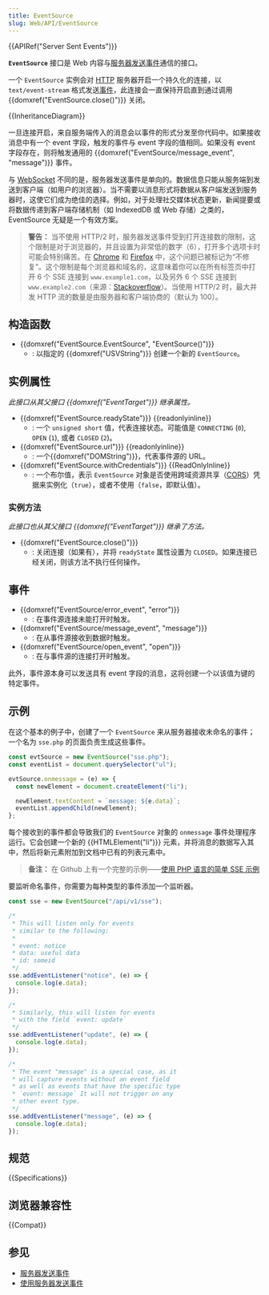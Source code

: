 ```yaml
---
title: EventSource
slug: Web/API/EventSource
---
```


{{APIRef("Server Sent Events")}}

**`EventSource`** 接口是 Web 内容与[服务器发送事件](/zh-CN/docs/Web/API/Server-sent_events)通信的接口。

一个 `EventSource` 实例会对 [HTTP](/zh-CN/docs/Web/HTTP) 服务器开启一个持久化的连接，以 `text/event-stream` 格式发送[事件](/zh-CN/docs/Learn/JavaScript/Building_blocks/Events)，此连接会一直保持开启直到通过调用 {{domxref("EventSource.close()")}} 关闭。

{{InheritanceDiagram}}

一旦连接开启，来自服务端传入的消息会以事件的形式分发至你代码中。如果接收消息中有一个 event 字段，触发的事件与 event 字段的值相同。如果没有 event 字段存在，则将触发通用的 {{domxref("EventSource/message_event", "message")}} 事件。

与 [WebSocket](/zh-CN/docs/Web/API/WebSockets_API) 不同的是，服务器发送事件是单向的。数据信息只能从服务端到发送到客户端（如用户的浏览器）。当不需要以消息形式将数据从客户端发送到服务器时，这使它们成为绝佳的选择。例如，对于处理社交媒体状态更新，新闻提要或将数据传递到客户端存储机制（如 IndexedDB 或 Web 存储）之类的，EventSource 无疑是一个有效方案。

> **警告：** 当不使用 HTTP/2 时，服务器发送事件受到打开连接数的限制，这个限制是对于浏览器的，并且设置为非常低的数字（6），打开多个选项卡时可能会特别痛苦。在 [Chrome](https://crbug.com/275955) 和 [Firefox](https://bugzil.la/906896) 中，这个问题已被标记为“不修复”。这个限制是每个浏览器和域名的，这意味着你可以在所有标签页中打开 6 个 SSE 连接到 `www.example1.com`，以及另外 6 个 SSE 连接到 `www.example2.com`（来源：[Stackoverflow](https://stackoverflow.com/questions/5195452/websockets-vs-server-sent-events-eventsource/5326159)）。当使用 HTTP/2 时，最大并发 HTTP 流的数量是由服务器和客户端协商的（默认为 100）。

## 构造函数

- {{domxref("EventSource.EventSource", "EventSource()")}}
  - : 以指定的 {{domxref("USVString")}} 创建一个新的 `EventSource`。

## 实例属性

_此接口从其父接口 {{domxref("EventTarget")}} 继承属性。_

- {{domxref("EventSource.readyState")}} {{readonlyinline}}
  - : 一个 `unsigned short` 值，代表连接状态。可能值是 `CONNECTING` (`0`), `OPEN` (`1`), 或者 `CLOSED` (`2`)。
- {{domxref("EventSource.url")}} {{readonlyinline}}
  - : 一个{{domxref("DOMString")}}，代表事件源的 URL。
- {{domxref("EventSource.withCredentials")}} {{ReadOnlyInline}}
  - : 一个布尔值，表示 `EventSource` 对象是否使用跨域资源共享（[CORS](/zh-CN/docs/Web/HTTP/CORS)）凭据来实例化（`true`），或者不使用（`false`，即默认值）。

### 实例方法

_此接口也从其父接口 {{domxref("EventTarget")}} 继承了方法。_

- {{domxref("EventSource.close()")}}
  - : 关闭连接（如果有），并将 `readyState` 属性设置为 `CLOSED`。如果连接已经关闭，则该方法不执行任何操作。

## 事件

- {{domxref("EventSource/error_event", "error")}}
  - : 在事件源连接未能打开时触发。
- {{domxref("EventSource/message_event", "message")}}
  - : 在从事件源接收到数据时触发。
- {{domxref("EventSource/open_event", "open")}}
  - : 在与事件源的连接打开时触发。

此外，事件源本身可以发送具有 event 字段的消息，这将创建一个以该值为键的特定事件。

## 示例

在这个基本的例子中，创建了一个 `EventSource` 来从服务器接收未命名的事件；一个名为 `sse.php` 的页面负责生成这些事件。

```js
const evtSource = new EventSource("sse.php");
const eventList = document.querySelector("ul");

evtSource.onmessage = (e) => {
  const newElement = document.createElement("li");

  newElement.textContent = `message: ${e.data}`;
  eventList.appendChild(newElement);
};
```

每个接收到的事件都会导致我们的 `EventSource` 对象的 `onmessage` 事件处理程序运行。它会创建一个新的 {{HTMLElement("li")}} 元素，并将消息的数据写入其中，然后将新元素附加到文档中已有的列表元素中。

> **备注：** 在 Github 上有一个完整的示例——[使用 PHP 语言的简单 SSE 示例](https://github.com/mdn/dom-examples/tree/main/server-sent-events)

要监听命名事件，你需要为每种类型的事件添加一个监听器。

```js
const sse = new EventSource("/api/v1/sse");

/*
 * This will listen only for events
 * similar to the following:
 *
 * event: notice
 * data: useful data
 * id: someid
 */
sse.addEventListener("notice", (e) => {
  console.log(e.data);
});

/*
 * Similarly, this will listen for events
 * with the field `event: update`
 */
sse.addEventListener("update", (e) => {
  console.log(e.data);
});

/*
 * The event "message" is a special case, as it
 * will capture events without an event field
 * as well as events that have the specific type
 * `event: message` It will not trigger on any
 * other event type.
 */
sse.addEventListener("message", (e) => {
  console.log(e.data);
});
```

## 规范

{{Specifications}}

## 浏览器兼容性

{{Compat}}

## 参见

- [服务器发送事件](/zh-CN/docs/Web/API/Server-sent_events)
- [使用服务器发送事件](/zh-CN/Server-sent_events/Using_server-sent_events)
